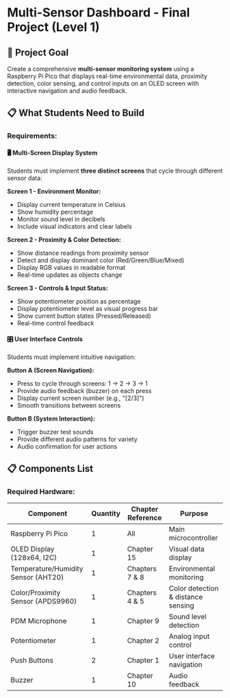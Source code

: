 # Multi-Sensor Dashboard - Final Project (Level 1)

## 🎯 Project Goal

Create a comprehensive **multi-sensor monitoring system** using a Raspberry Pi Pico that displays real-time environmental data, proximity detection, color sensing, and control inputs on an OLED screen with interactive navigation and audio feedback.

## 📋 What Students Need to Build

### **Requirements:**

#### **🖥️ Multi-Screen Display System**
Students must implement **three distinct screens** that cycle through different sensor data:

**Screen 1 - Environment Monitor:**
- Display current temperature in Celsius
- Show humidity percentage
- Monitor sound level in decibels
- Include visual indicators and clear labels

**Screen 2 - Proximity & Color Detection:**
- Show distance readings from proximity sensor
- Detect and display dominant color (Red/Green/Blue/Mixed)
- Display RGB values in readable format
- Real-time updates as objects change

**Screen 3 - Controls & Input Status:**
- Show potentiometer position as percentage
- Display potentiometer level as visual progress bar
- Show current button states (Pressed/Released)
- Real-time control feedback

#### **🎛️ User Interface Controls**
Students must implement intuitive navigation:

**Button A (Screen Navigation):**
- Press to cycle through screens: 1 → 2 → 3 → 1
- Provide audio feedback (buzzer) on each press
- Display current screen number (e.g., "[2/3]")
- Smooth transitions between screens

**Button B (System Interaction):**
- Trigger buzzer test sounds
- Provide different audio patterns for variety
- Audio confirmation for user actions

## 📋 Components List

### **Required Hardware:**

| Component | Quantity | Chapter Reference | Purpose |
|-----------|----------|-------------------|---------|
| Raspberry Pi Pico | 1 | All | Main microcontroller |
| OLED Display (128x64, I2C) | 1 | Chapter 15 | Visual data display |
| Temperature/Humidity Sensor (AHT20) | 1 | Chapters 7 & 8 | Environmental monitoring |
| Color/Proximity Sensor (APDS9960) | 1 | Chapters 4 & 5 | Color detection & distance sensing |
| PDM Microphone | 1 | Chapter 9 | Sound level detection |
| Potentiometer | 1 | Chapter 2 | Analog input control |
| Push Buttons | 2 | Chapter 1 | User interface navigation |
| Buzzer | 1 | Chapter 10 | Audio feedback |
